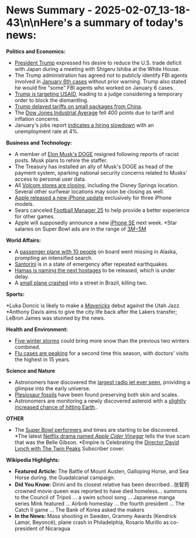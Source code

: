 # News Summary - 2025-02-07_13-18-43\n\nHere's a summary of today's news:

**Politics and Economics:**

*   [President Trump](https://news.google.com/rss/articles/CBMiiAFBVV95cUxQdHZkUnFKOTJSRFNGRjJSc21mZXBldjN1c2N2VUNTMVVlY2Iwal9qYnEzLVZBVGRUM3JkLTBaUk9TZWJ4cm1ZTUtzSC1XRlJLdDR3bHR1TmxWaWctVDJLNVdnN2J4YUx2c0RkeVloNjZuTVIxamVYRnIxOU10QlprUjRZQ0RkdC05?oc=5) expressed his desire to reduce the U.S. trade deficit with Japan during a meeting with Shigeru Ishiba at the White House.
*   The Trump administration has agreed not to publicly identify FBI agents involved in [January 6th cases](https://news.google.com/rss/articles/CBMijgFBVV95cUxNd1c5T1hILXBNLU5FRlV5bkNoeWJ0LUNDWGxQbWRfcmJoZmtJalFlVFg5U3Z2UkR2RHN0WkNxT05GdXdSU1ZPaThCZFduVWMyZUdEd0pfUmxrTmt6ZG5XRlZNTmNlWFIwMWFIYzlzWDZ1aVBRSW0yWl96dW9QYjA0TnlmbmVvOGxic0RkamJB?oc=5) without prior warning. Trump also stated he would fire "some" FBI agents who worked on January 6 cases.
*   [Trump is targeting USAID](https://news.google.com/rss/articles/CBMiswFBVV95cUxNenpMNml4NzJyMWxqTlZDMGpnd0JIWnlJUTdqc2pVaV9nWk1zemtOaC0tdDI5anozUV90OFhlUWk3b3ZvaGRCM1VFeFBjblk1cFVQbGFqUVk3WVlnLVhldTUxcVdZWEROc3NjSk05MWsxX01wVTktYnVrcTVuX3F3UkU0dHNFNnFTRFpiODdMc1NKRU5YSHR0QmVHNFVkVmlJS0RveW1rZmlpa21NZUVQbEphYw?oc=5), leading to a judge considering a temporary order to block the dismantling.
*   [Trump delayed tariffs on small packages from China](https://news.google.com/rss/articles/CBMiWkFVX3lxTE1qTEdSbXhZczZPMmppOVd5YmFSRDRVLTA1ZHJGb282aGlublZIaHpmWTlBb21XTFRDZzMzMkY4OF8tUmVWblVfRWdMbnFaNUFfNlNOLU5IbFNwZ9IBX0FVX3lxTE9fQjRsTFV0UVI2Z3ViaW5MNk9GUGdLRnNVRlBzQ0pJd1ZKZU1MVDEwbnFqQzdGVldLZjcxd25nRldQcTlSa0NfemN0YVVtZzdLN3ZQMUJVQU5NYTFEbndj?oc=5).
*   The [Dow Jones Industrial Average](https://news.google.com/rss/articles/CBMid0FVX3lxTE5NNW5VZ1dtdFd1Q3dJS0k4bFpPRGl0NDNVNlZWTUxib3pKLWZKeDRnRkhOZTQwRnFoQ2piQUxaSHo4b1pyaWpFOUVDSTZUR1FLczdvNzRneTBrM2dFOWtqeW5xcTNNV040dGpqcS1NT2pvSC1TcmpN0gF8QVVfeXFMTlA0aXVRTUxqQWNtb08wOXRORlFsRTBaWmdsSU1ENVBIbzRYeGRQck9ORVVtWTFtb1pfb0NVaURpb2hzTXY1VzkxSncxNkVLQjRYamRWNVlpN2R0aFBjdE1NRFA3dFh4TUZGNU5kYUNCNFlrR3c3LWRtUDZROQ?oc=5) fell 400 points due to tariff and inflation concerns.
*   January's jobs report [indicates a hiring slowdown](https://news.google.com/rss/articles/CBMihAFBVV95cUxOaGdGY0pZcndTZ21SMXJpcm1ZTVRNWGRVajJBMHNwVDdxeDRyMmF3UmhfdHFxV1dsV0c5c2JJcWtiYzhMQlkyZjc1aHAzcDNUajFxcFQ4RGZ2ajFUTWg1M0dyQ3B1aDN0NXNPU3JHQ015YWNWMERHdFhYemUtbHNpT2c5ZmvSAXtBVV95cUxOcExhcXZjY0k0QWNPYnkxSlJ2NzZkYmpwUXVSU3Y3Q2hBckI5V3BRUmtIS3NQU3BwMld6SDA0ZzRZclNKalUtZmQyOHRzdjc2RWoycU9saTNCYkRpR0hTQ1FRU0pwcTZ0Z21HWEliVHdtZV92elpEd3lpQWM?oc=5) with an unemployment rate at 4%.

**Business and Technology:**

*   A member of [Elon Musk's DOGE](https://news.google.com/rss/articles/CBMiWkFVX3lxTE00bncyZlFXeko2Q1psWWMxMGxUcHNBYW9Kc01DY0FLSmQ2ajdGS3g2MFBLWlNmN2ZaSHRzQlMyRjYtak9rajNONWlwUzl1a0lnd2p5dXBrUmRsQdIBX0FVX3lxTE02S1JzQ2RIb0RTdkZUTUtDZklWMmx4Y2RLUUtJWWZQM213NHFCS0NfT3dvdmhFNmNLWUpIS1Znd0ZpczZJSjU3cTZFcEJNRVQtSWpFREdWb3NWNXllaVZz?oc=5) resigned following reports of racist posts. Musk plans to rehire the staffer.
*   The Treasury has installed an ally of Musk's DOGE as head of the payment system, sparking national security concerns related to Musks’ access to personal user data.
*   All [Volcom stores are closing](https://news.google.com/rss/articles/CBMijwFBVV95cUxQNjNUWWlmYlNVX2xfQ1dlRmQxTldsS0JVSVRUM1NOQjBSVkI1NHNJcno2VmhDTFIwR1RPVDRzM3EzcXM3TkpaZGVQOUZGTXdLT2RTa0pla1FfeUNIeGw0Wi1LUjhMd2s5T2Z6azZlQTBnRFFlM2NiSUVQQjF2VzhWaUlsNUVfVlJab1F3bGtTaw?oc=5), including the Disney Springs location. Several other surfwear locations may soon be closing as well.
*   [Apple released a new iPhone update](https://news.google.com/rss/articles/CBMisgFBVV95cUxQbk5BLUVVZGtoN0x1THdQWF8zRUNCc1dMLUdGcHdjd1RxcE9CS01YZDV0cTVDVGtCYjQzazhRMUx6Y0twT1hKRUxMOWlka1F6MGdoRlBVS1BMZzh5XzNLWUNtRS1Md055TDdQWk9BX0dBQ3k0UFNhaFFYbnRzY281alg0VTFBalJva3V5LTdKUVVlSC15X1FtOFJFWVU5OFdJSzBLb0pBWG1USlZPcTV0OUdR?oc=5) exclusively for three iPhone models.
* Sears canceled [Football Manager 25](https://news.google.com/rss/articles/CBMisgFBVV95cUxPRC1XcFozei1rSmIwdGI0T0NDNUJ2RXpIclczSm9qX1N1RWZFV0loNXNWOWd3Z3MtWFpnaVpOR2w2Qi14enFXdmZJdEdqN1FmTTRTZHEwZ3ZSMUZXVG43eUExQUJYLTVVZU5GS09WV1hzTE42NjdxVTFTd29DVk80OWhDb1h4cjNUNHJINEUwRlVUSW9MdERYN0pyUWVsajd1MHYyTTRaXzVtdkVVQ3RGTWZn?oc=5) to help provide a better experience for other games.&#x20;
*   Apple will supposedly announce a new [iPhone SE](https://news.google.com/rss/articles/CBMitgFBVV95cUxPLUNrNlZ1Q01lVXRNelR5V1k5dHhGQ1FEZXZqb1dDQkg0YjlIekVGa2NhTnlQX3poN1FGeDBfSGJWeU50Ymp6V3hZZFJBWnpmMFlzMFRVdll5WjFJOXNqV1BOUmdNcVc5emJrYnhUS3dMVWVTU05Qc000TkhXNGg4dUJXblZjY2hLUE1zQzdpV3ByUG5sQ0ZfOVE4QlZrWFZ2M1d3UFJjS3lUV1JCUzJKR3pUODE2Zw?oc=5) next week.
*Star salaries on Super Bowl ads are in the range of [$3M-$5M](https://news.google.com/rss/articles/CBMingFBVV95cUxQWFZndEw1ZjlZWmZnTjdPVHRGVS10N1lWdXdwcGJhcDlDY08tTHZ4WEJrUFA3ZzMxbUFWbFpDbVJLQVRodmI1QTZudWQ4bnBzWmdaNUpvNy15UW9aVG5vRWJSNG5QbFNWSHJXaFRKbktSU1VqR0Joak04eGRMdTlQaHFZaFU5LUtBSFB4Z0tnNDV2NlpZOGtNSGZTMV9OQQ?oc=5)

**World Affairs:**

*   A [passenger plane with 10 people](https://news.google.com/rss/articles/CBMihAFBVV95cUxOeGJ5cWZzLU1CRVFHTUxWWFdGaElxeE5GS1lFVklsM2hhY3VCd2U5SjJXVVdoZm93bDRUOUxhS2thalJvMlpOZzJRX0pSQTNLWWVrcFZHNkJaWU9IOUxETmQ0VDByb0R0aXhDbG0yZU0tQ0NCZWxLVDBxSWtaeGxuUmRKQkY?oc=5) on board went missing in Alaska, prompting an intensified search.&#x20;
*   [Santorini](https://news.google.com/rss/articles/CBMiygFBVV95cUxQdWlJVjQ0UHZQSXB1dzlkeFUtZ3FwZ3NBb05RSDY5UEZMdFJ3NkNMR25CLXoyRHlybENwOUxERlVRRVI4WFVacGtYV0taUzhtczVFTmNTcGF6Y2NOblk3ZF8xR2FDQUw5LS1MRXY0LWlIbGNSMU9Hd2NZV3gzRUVzcmFwNkpzRldVSzQzWEhWNnJ0bThfcmhINlpTNGdJR24zZlpyc1htMkpjN3hOakVZS2thT3R3SWI4WGFUcTNpVmNoYkVqbldHdWpn?oc=5) is in a state of emergency after repeated earthquakes.
*   [Hamas is naming the next hostages](https://news.google.com/rss/articles/CBMiWkFVX3lxTFBqWGpmb2IyVFBFRjJTdU1ZRi1GRnlxbDZiVFktMXl3Y2hmbmg5TC1ZcjJyLVhqTi1zeTQ3ckNfbkNDUGlfeW5zZDMyUllDNV9ERkw2T09pOUNiZ9IBX0FVX3lxTE1OSlNsc3B5NWFtdUdXV0pGdEQ3R2FEWHg0MEpCR2xJTVdCZklGT3ZjUnpvR3R0WGhwNlFaLTBuN1hmWndrNkFxYmxBbC1sSHl1bmxNX3c0dlVqdnJPZnNz?oc=5) to be released, which is under delay.
*   A [small plane crashed](https://news.google.com/rss/articles/CBMikgFBVV95cUxQZW9GbGw1YmhZN1hITnZJV3VIMHM0c0RPbThDWE93S2dPcFVyYlA4NFVWb3pYTkduWjVJNjhRNEJ3dl9ZZGFsYUs4bHR0cUVWMnhEU3FZOGJLMWQ1M3IzVEhmLVdrSWFqVm5lUktkVkI1cDc0UlVvM3BTM1NpSDZoTkQ5ZkZwdWJXUENzZGRSX1poUQ?oc=5) into a street in Brazil, killing two.

**Sports:**

*Luka Doncic is likely to make a [*Mavericks*](https://news.google.com/rss/articles/CBMi0wFBVV95cUxNQ3BvaVhqX0FnZUhCM2FRSjlZQUswMlFOQTF2WmF0am1YejVYTFFleks5Qlo5NjhUR2tyb2VfdDc5NG9wYllDMlhJR3F6ZFBia290T1BPVVhDTVNFLUdaR293TkpJaDRkRzNHOWNLT2pjZ0xKU1VTTno2T01Hek9TaHVYS29NdkZhUk44WkRIdGlobTVpeW1pUndYZ19mREx1Y3Z1bXBISHFYQnh3aWdHclBfQzNqQmF0ZS1jcW44M3RrTjVjV0pTOS1uYTF1OS0xeXRJ?oc=5) debut against the Utah Jazz.
*Anthony Davis aims to give the city life back after the Lakers transfer; LeBron James was stunned by the news.

**Health and Environment:**

*   [Five winter storms](https://news.google.com/rss/articles/CBMikwFBVV95cUxNdlpRRlQwdVJHbFRFU1l1a2dMX3ExdGJjLXVCRjJfWDhvdFQ0SE90Uy1QNXBNbnpnWjAxdXYzVEFtSWxoYk5tQ0g4bnJzT1FDWDl4azdpRG9MZnhyUFI4UW9SWG1hWXJ0R0t0OUszMzB6MDl6X244RlM5aFZPQ3NOcVNpLUNvSTE5U25FbG1oVk1CWW_SAYoBQVVfeXFMTW0yZFlVVzhjZ28zdFRVZUNzQkN1YnhfQlBBQU5yLUFocjYzXzdtTHRWRVNyRjNUcGltSlRPeXQyUXFQYWxnd1JsOG93c3VzODZjaWlyRkctaFQ2UG5ELXFwZEhwaHNXeWhDSXBNYTR0LVBRTWtpdkxQU01yNzFKWm9La01DU21hV1ZB?oc=5) could bring more snow than the previous two winters combined.
*   [Flu cases are peaking](https://news.google.com/rss/articles/CBMitgFBVV95cUxNcndBVjltaDZSQW43c3pyWTBIYl81bURnaktSdEZoTjI5c1Fma2lCS1l6a2VFX2xKcVlpUXFfSGxwSFdFX1dfQ28tdkxFT1NEOUhzdVpWRFQxWUo1NlNGSHFoT2pHZ1FRTkVaQV9VWExWYVMzQVNMQjZIbC0za3oxTHNjSnNqelAtRkI1YVRzYmJIcGNMVFpfb3VOVFJfUlQ1TExoMWdYRU5JNGJzc0tEZTBqbVNzUQ?oc=5) for a second time this season, with doctors' visits the highest in 15 years.

**Science and Nature**

*   Astronomers have discovered the [largest radio jet ever seen](https://news.google.com/rss/articles/CBMinAFBVV95cUxPQnl1aGVNLURfQmJKMW9CaHNta0hOb0Y2NFI4SmtCeG1qY0kxYnNXMXlmMUI0RWlGZ2JpdTdGVlJZT21RN1d2YnVnTkIxYVNPN3kwaWVka2k5NTNvVU5uamZLY25ZT2NOVjJyUEFWZ0VpWThvZ05hMkZfYkc1amx5WG5yTkROdWJMODZvc01uNUV6bTB1V3VBaG9weGg?oc=5), providing a glimpse into the early universe.
*   [Plesiosaur fossils](https://news.google.com/rss/articles/CBMihAFBVV95cUxONTlSeXlYRTNKTnB6U1Zfck5PZXJTaFRMb0k5cktwLTdiMXBTMlBxRkJaSnVzUjYtUkd3b05JQVFCaUVIN0hjaHJDWW1FOXAteWFybWw4YjRQdUxOR3RIZVVLeTFlOERpZ0wxck96WTVwVUphZm5PWFpqWHVtWlBOTTRIeUU?oc=5) have been found preserving both skin and scales.
*   Astronomers are monitoring a newly discovered asteroid with a [slightly increased chance of hitting Earth](https://news.google.com/rss/articles/CBMihAFBVV95cUxPVXlfQUlocVVFalJkRVowSlRtMzIxSjNGakN0LXJpVmVHaGdFUF9yUHNfSW54Y0UybmxqcjhPeVJ6QkVxOU1ES1Jkem9mZDJ3a1Vhb09UdGZnekUwV1NTd05nZDZWN3N5VEJSRHU3cWpzTkN1QzRIeEVkTzRyU29FekpDd0nSAXtBVV95cUxPSDk5ZnNhajRscW5Vc1pSZWhVV3h5a0NjYUVEVFRVVER2VjI5ZHUwTTVZQzZSYkpyRjJFQklqWFFHbTdyQ3I2Z0NzSHJsQ3NaV2RLS01RMGFtMmpXdzJzcnl3UzBiVm1sQ1NZVVpWMnJsSmF4VFVMLVNPUEE?oc=5)..

**OTHER**

*   The [Super Bowl performers](https://news.google.com/rss/articles/CBMikwFBVV95cUxNdTVrbXJURTA3M2Z4ZENDUnFqaEI1UGhTVXp4TGJjc2tDYjlTVXhZRENMeGRpVmhBd203dGsxZTFMVjFna1FVaTdQaFlpRE9HM19zeExIYW10a25kaFJWRFo1dU5NUWFIU3ZrT2JCWnAxc2FOeGNHTnVwWlJNT1FnZGVHaGZZTTBzVjJNTzVYdGJzZ0U?oc=5) and times are starting to be discovered.
*The latest [Netflix drama named *Apple Cider Vinegar*](https://news.google.com/rss/articles/CBMinAFBVV95cUxQVzhQakxwYzlXYlZKX2sxeGVBaWw1Rm4xbGtZVEZHN0ktYnNGSHFvUi1XN0t2UmxrMGNpdzBnSHQ0N29NM0RzN1g3WGsteHBhSzA2WWdxZ1J6eFRrVmwtbkItUE51UVMtc1Q3eGg2dW15V0RGZW5MMHpuQm9mQ1FvSmhPdVhLT09fVV9XUjV3WFJBQVJGc1JrZ0kwTUw?oc=5) tells the true scam that was the Belle Gibson.
*Empire is Celebrating the [Director David Lynch with The Twin Peaks](https://news.google.com/rss/articles/CBMiekFVX3lxTE5INC1tOU9oVmlJYk0tYjJXZEl5SHY0a25INFcwMjVDdW1hZnZuRHZfWldjZDR0ZzFlYmYyallUTnJVQTRHLVh4Sm1YOWhCRHJSZWJfaUJmenFTZEJXRG5Vc1NVcGozMW93d3h5NTZzN0Q1amNJbEN0SHpR?oc=5) Subscriber cover.

**Wikipedia Highlights:**

*   **Featured Article:** The Battle of Mount Austen, Galloping Horse, and Sea Horse during. the Guadalcanal campaign.
*   **Did You Know:** Dirini and its closest relative has been described...张智筠 crowned movie queen was reported to have died homeless... summons to the Council of Tripoli ... a swim school song ... Japanese manga series Mink featured ... Airbnb homestay ... the fourth president ... The Catch II game ... The Bank of Korea asked the makers
*   **In the News:** Mass shooting in Sweden, Grammy Awards (Kendrick Lamar, Beyoncé), plane crash in Philadelphia, Rosario Murillo as co-president of Nicaragua
